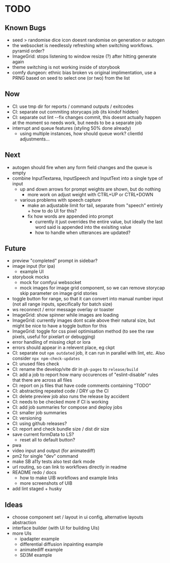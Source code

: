 # TODO

## Known Bugs

- seed > randomise dice icon doesnt randomise on generation or autogen
- the websocket is needlessly refreshing when switching workflows. pyramid order?
- ImageGrid: stops listening to window resize (?) after hitting generate again
- theme switching is not working inside of storybook
- comfy dungeon: ethnic bias broken vs original implimentation, use a PRNG based on seed to select one (or two) from the list

## Now

- CI: use tmp dir for reports / command outputs / exitcodes
- CI: separate out commiting storycaps job (its kindof hidden)
- CI: separate out lint --fix changes commit, this doesnt actually happen at the moment so needs work, but needs to be a separate job
- interrupt and queue features (styling 50% done already)
  - using multiple instances, how should queue work? clientId adjustments...

## Next

- autogen should fire when any form field changes and the queue is empty
- combine InputTextarea, InputSpeech and InputText into a single type of input
  - up and down arrows for prompt weights are shown, but do nothing
    - more work on adjust weight with CTRL+UP or CTRL+DOWN
  - various problems with speech capture
    - make an adjustable limit for tail, separate from "speech" entirely + how to do UI for this?
    - fix how words are appended into prompt
      - currently it just overrides the entire value, but ideally the last word said is appended into the exisiting value
      - how to handle when utterances are updated?

## Future

- preview "completed" prompt in sidebar?
- image input (for ipa)
  - example UI
- storybook mocks
  - mock for comfyui websocket
  - mock images for image grid component, so we can remove storycap skip parameter on image grid stories
- toggle button for range, so that it can convert into manual number input (not all range inputs, specifically for batch size)
- ws reconnect / error message overlay or toaster
- ImageGrid: show spinner while images are loading
- ImageGrid: currently images dont scale above their natural size, but might be nice to have a toggle button for this
- ImageGrid: toggle for css pixel optimisation method (to see the raw pixels, useful for pixelart or debugging)
- error handling of missing ckpt or lora
- errors should appear in a relevent place, eg ckpt
- CI: separate out `npm outdated` job, it can run in parallel with lint, etc. Also consider `npx npm-check-updates`
- CI: unused files check
- CI: rename the develop/vite dir in `gh-pages` to `release/build`
- CI: add a job to report how many occurences of "eslint-disable" rules that there are across all files
- CI: report on js files that have code comments containing "TODO"
- CI: abstracting repeated code / DRY up the CI
- CI: delete preview job also runs the release by accident
- CI: needs to be checked more if CI is working
- CI: add job summaries for compose and deploy jobs
- CI: smaller job summaries
- CI: versioning
- CI: using github releases?
- CI: report and check bundle size / dist dir size
- save current formData to LS?
  - reset all to default button?
- pwa
- video input and output (for animatediff)
- pm2 for single "dev" command
- make SB a11y tests also test dark mode
- url routing, so can link to workflows directly in readme
- README redo / docs
  - how to make UIB workflows and example links
  - more screenshots of UIB
- add lint staged + husky

## Ideas

- choose component set / layout in ui config, alternative layouts abstraction
- interface builder (with UI for building UIs)
- more UIs
  - ipadapter example
  - differential diffusion inpainting example
  - animatediff example
  - SD3M example
